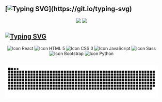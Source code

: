 ## [![Typing SVG](https://readme-typing-svg.herokuapp.com/?color=A3d5FF&size=35&center=true&vCenter=true&width=1000&lines=Hello,+my+name+is+Gabriel+Moreira;I'm+from+Brazil;Welcome+to+my+profile!)](https://git.io/typing-svg)

<div align='center'>
  <img height="150em" src="https://github-readme-stats.vercel.app/api?username=gabrielmoofc&show_icons=true&theme=radical" />
  <img height="150em" src="https://github-readme-stats.vercel.app/api/top-langs/?username=gabrielmoofc&layout=compact&langs_count=7&theme=dark"/>
</div>

## [![Typing SVG](https://readme-typing-svg.herokuapp.com/?color=A3d5FF&size=35&center=true&vCenter=true&width=1000&lines=Tecnologies,+I+use)](https://git.io/typing-svg)

<div style="display: inline_block" align='center'>
  <img src="https://img.shields.io/badge/React-20232A?style=for-the-badge&logo=react&logoColor=61DAFB" alt="Icon React">
  <img src="https://img.shields.io/badge/HTML5-E34F26?style=for-the-badge&logo=html5&logoColor=white" alt="Icon HTML 5">
  <img src="https://img.shields.io/badge/CSS3-1572B6?style=for-the-badge&logo=css3&logoColor=white" alt="Icon CSS 3">
  <img src="https://img.shields.io/badge/JavaScript-323330?style=for-the-badge&logo=javascript&logoColor=F7DF1E" alt="Icon JavaScript">
  <img src="https://img.shields.io/badge/Sass-CC6699?style=for-the-badge&logo=sass&logoColor=white" alt="Icon Sass">
  <img src="https://img.shields.io/badge/Bootstrap-563D7C?style=for-the-badge&logo=bootstrap&logoColor=white" alt="Icon Bootstrap">
  <img src="https://img.shields.io/badge/Python-3776AB?style=for-the-badge&logo=python&logoColor=white" alt="Icon Python">
</div>

##

![Snake animation](https://github.com/gabrielmoofc/gabrielmoofc/blob/output/github-contribution-grid-snake.svg)


